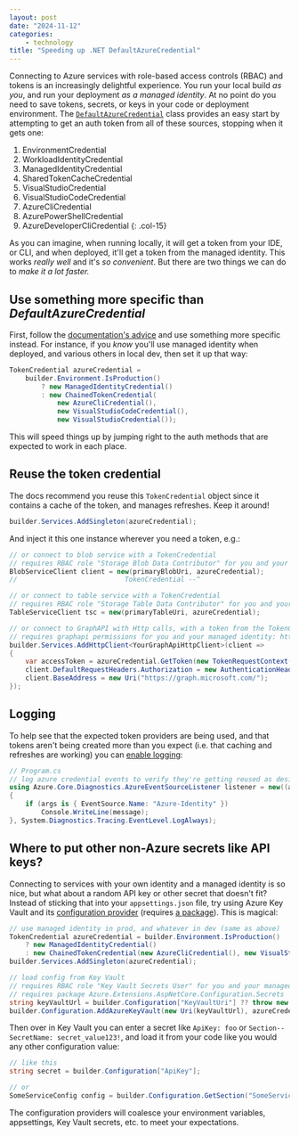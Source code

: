 ```yaml
---
layout: post
date: "2024-11-12"
categories:
    - technology
title: "Speeding up .NET DefaultAzureCredential"
---
```


Connecting to Azure services with role-based access controls (RBAC) and tokens is an increasingly delightful experience.
You run your local build *as you*, and run your deployment *as a managed identity*. At no point do you need to save
tokens, secrets, or keys in your code or deployment environment. The [`DefaultAzureCredential`][1] class provides an
easy start by attempting to get an auth token from all of these sources, stopping when it gets one:

1. EnvironmentCredential
2. WorkloadIdentityCredential
3. ManagedIdentityCredential
4. SharedTokenCacheCredential
5. VisualStudioCredential
6. VisualStudioCodeCredential
7. AzureCliCredential
8. AzurePowerShellCredential
9. AzureDeveloperCliCredential
{: .col-15}

As you can imagine, when running locally, it will get a token from your IDE, or CLI, and when deployed, it'll get a
token from the managed identity. This works _really well_ and it's _so convenient_. But there are two things we can do
to _make it a lot faster._

## Use something more specific than _DefaultAzureCredential_

First, follow the [documentation's advice][2] and use something more specific instead. For instance, if you _know_
you'll use managed identity when deployed, and various others in local dev, then set it up that way:

```cs
TokenCredential azureCredential =
    builder.Environment.IsProduction()
        ? new ManagedIdentityCredential()
        : new ChainedTokenCredential(
            new AzureCliCredential(),
            new VisualStudioCodeCredential(),
            new VisualStudioCredential());
```

This will speed things up by jumping right to the auth methods that are expected to work in each place.

## Reuse the token credential

The docs recommend you reuse this `TokenCredential` object since it contains a cache of the token, and manages
refreshes. Keep it around!

```cs
builder.Services.AddSingleton(azureCredential);
```

And inject it this one instance wherever you need a token, e.g.:

```cs
// or connect to blob service with a TokenCredential
// requires RBAC role "Storage Blob Data Contributor" for you and your managed identity
BlobServiceClient client = new(primaryBlobUri, azureCredential);
//                           TokenCredential --^

// or connect to table service with a TokenCredential
// requires RBAC role "Storage Table Data Contributor" for you and your managed identity
TableServiceClient tsc = new(primaryTableUri, azureCredential);

// or connect to GraphAPI with Http calls, with a token from the TokenCredential
// requires graphapi permissions for you and your managed identity: https://techcommunity.microsoft.com/blog/integrationsonazureblog/grant-graph-api-permission-to-managed-identity-object/2792127
builder.Services.AddHttpClient<YourGraphApiHttpClient>(client =>
{
    var accessToken = azureCredential.GetToken(new TokenRequestContext(["https://graph.microsoft.com/.default"]), default);
    client.DefaultRequestHeaders.Authorization = new AuthenticationHeaderValue("Bearer", accessToken.Token);
    client.BaseAddress = new Uri("https://graph.microsoft.com/");
});
```

## Logging

To help see that the expected token providers are being used, and that tokens aren't being created more than you expect
(i.e. that caching and refreshes are working) you can [enable logging][3]:

```cs
// Program.cs
// log azure credential events to verify they're getting reused as desired
using Azure.Core.Diagnostics.AzureEventSourceListener listener = new((args, message) =>
{
    if (args is { EventSource.Name: "Azure-Identity" })
        Console.WriteLine(message);
}, System.Diagnostics.Tracing.EventLevel.LogAlways);
```

## Where to put other non-Azure secrets like API keys?

Connecting to services with your own identity and a managed identity is so nice, but what about a random API key or
other secret that doesn't fit? Instead of sticking that into your `appsettings.json` file, try using Azure Key Vault and
its [configuration provider][4] (requires [a package][5]). This is magical:

```cs
// use managed identity in prod, and whatever in dev (same as above)
TokenCredential azureCredential = builder.Environment.IsProduction()
    ? new ManagedIdentityCredential()
    : new ChainedTokenCredential(new AzureCliCredential(), new VisualStudioCodeCredential(), new VisualStudioCredential(), new AzurePowerShellCredential());
builder.Services.AddSingleton(azureCredential);

// load config from Key Vault
// requires RBAC role "Key Vault Secrets User" for you and your managed identity
// requires package Azure.Extensions.AspNetCore.Configuration.Secrets
string keyVaultUrl = builder.Configuration["KeyVaultUri"] ?? throw new InvalidOperationException("KeyVaultUri is missing");
builder.Configuration.AddAzureKeyVault(new Uri(keyVaultUrl), azureCredential);
```

Then over in Key Vault you can enter a secret like `ApiKey: foo` or `Section--SecretName: secret_value123!`, and load it
from your code like you would any other configuration value:

```cs
// like this
string secret = builder.Configuration["ApiKey"];

// or 
SomeServiceConfig config = builder.Configuration.GetSection("SomeService").Get<SomeServiceConfig>() ?? throw new InvalidOperationException("SomeServiceConfig configuration is missing");
```

The configuration providers will coalesce your environment variables, appsettings, Key Vault secrets, etc. to meet your
expectations.

[1]: https://learn.microsoft.com/en-us/dotnet/api/azure.identity.defaultazurecredential?view=azure-dotnet "DefaultAzureCredential Class"
[2]: https://learn.microsoft.com/en-us/dotnet/azure/sdk/authentication/credential-chains?tabs=dac#usage-guidance-for-defaultazurecredential "Usage guidance for DefaultAzureCredential"
[3]: https://learn.microsoft.com/en-us/dotnet/azure/sdk/authentication/credential-chains?tabs=dac#debug-a-chained-credential "Debug a chained credential"
[4]: https://learn.microsoft.com/en-us/aspnet/core/security/key-vault-configuration?view=aspnetcore-8.0 "Azure Key Vault configuration provider in ASP.NET Core"
[5]: https://www.nuget.org/packages/Azure.Extensions.AspNetCore.Configuration.Secrets "Azure.Extensions.AspNetCore.Configuration.Secrets package"
